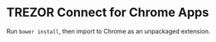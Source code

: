 # TREZOR Connect for Chrome Apps

Run `bower install`, then import to Chrome as an unpackaged extension.

